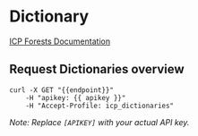 <script setup>
    import DashboardButton from '../components/RestDocumentation.vue'
    let apikey = 'eyJhbGciOiJIUzI1NiIsInR5cCI6IkpXVCJ9.ewogICJyb2xlIjogImFub24iLAogICJpc3MiOiAiVEZNIiwKICAiaWF0IjogMTczOTkxOTYwMCwKICAiZXhwIjogMTg5NzY4NjAwMAp9.L28Sk6wzRLoUh1wLz_TjeY_rtUp3UX3-6UttadUEoC0';
    apikey = "[apikey]";
    let endpoint = "http://116.203.31.116:8000/rest/v1/";
</script>

# Dictionary

[ICP Forests Documentation](https://www.icp-forests.org/documentation/Dictionaries/index.html)

## Request Dictionaries overview
```cURL-vue
curl -X GET "{{endpoint}}"
    -H "apikey: {{ apikey }}"
    -H "Accept-Profile: icp_dictionaries"  
```
*Note: Replace `[APIKEY]` with your actual API key.*

<DashboardButton type="icp_dictionaries" />